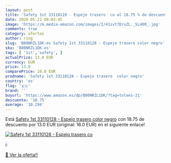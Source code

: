 ```yaml
---
layout: post
title: 'Safety 1st 33110128 - Espejo trasero  co al 18.75 % de descuento'
date: 2020-05-22 09:03:45
image: 'https://m.media-amazon.com/images/I/41svt7DruZL._SL400_.jpg'
comments: true
category: ofertas
author: ring
slug: 'B00NRZL1DK-es Safety 1st 33110128 - Espejo trasero color negro'
sku: 'B00NRZL1DK-es'
tags: [ '1st','safety', ]
actualPrice: 13.0 EUR
currency: EUR
price: 13.0
comparePrice: 16.0 EUR
prodname: 'Safety 1st 33110128 - Espejo trasero  color negro'
country: 'es'
flag: '🇪🇸'
brand: ''
buyurl: 'https://www.amazon.es/dp/B00NRZL1DK/?tag=tolees-21'
descuento: '18.75'
average: '10.294'
---
```


Está [Safety 1st 33110128 - Espejo trasero  color negro](https://www.amazon.es/dp/B00NRZL1DK/?tag=tolees-21) con 18.75 de descuento por 13.0 EUR (original: 16.0 EUR) en el siguiente enlace!

[![Safety 1st 33110128 - Espejo trasero  co](https://m.media-amazon.com/images/I/41svt7DruZL._SL400_.jpg)](https://www.amazon.es/dp/B00NRZL1DK/?tag=tolees-21)

ℹ️:


[🛒 Ver la oferta!!](https://www.amazon.es/dp/B00NRZL1DK/?tag=tolees-21)
